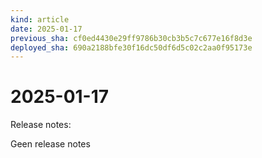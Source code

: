 ```yaml
---
kind: article
date: 2025-01-17
previous_sha: cf0ed4430e29ff9786b30cb3b5c7c677e16f8d3e
deployed_sha: 690a2188bfe30f16dc50df6d5c02c2aa0f95173e
---
```


# 2025-01-17

Release notes:

Geen release notes
